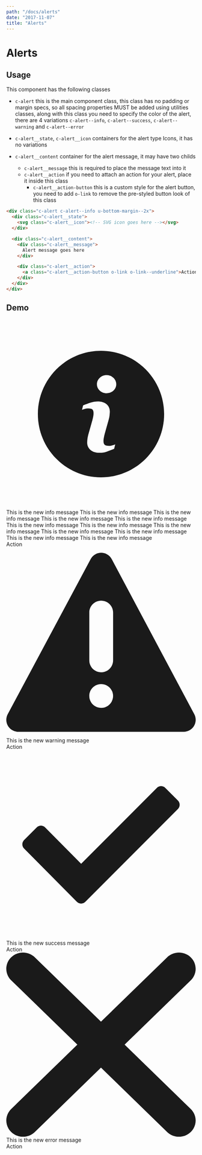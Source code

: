 ```yaml
---
path: "/docs/alerts"
date: "2017-11-07"
title: "Alerts"
---
```

# Alerts

## Usage
This component has the following classes
* `c-alert` this is the main component class, this class has no padding or margin specs, so
all spacing properties MUST be added using utilities classes, along with this class you need to
specify the color of the alert, there are 4 variations `c-alert--info`, `c-alert--success`, `c-alert--warning`
and `c-alert--error`

* `c-alert__state`, `c-alert__icon` containers for the alert type Icons, it has no variations

* `c-alert__content` container for the alert message, it may have two childs
  * `c-alert__message` this is required to place the message text into it
  * `c-alert__action` if you need to attach an action for your alert, place it inside this class
      * `c-alert__action-button` this is a custom style for the alert button, you need to add `o-link`
      to remove the pre-styled button look of this class     

```html
<div class="c-alert c-alert--info u-bottom-margin--2x">
  <div class="c-alert__state">
    <svg class="c-alert__icon"><!-- SVG icon goes here --></svg>
  </div>

  <div class="c-alert__content">
    <div class="c-alert__message">
      Alert message goes here
    </div>

    <div class="c-alert__action">
      <a class="c-alert__action-button o-link o-link--underline">Action</a>
    </div>
  </div>
</div>
```

## Demo
<div class="c-alert c-alert--same-bg c-alert--info u-bottom-margin--2x">
  <div class="c-alert__state">
    <svg class="c-alert__icon" viewBox="0 0 24 24" version="1.1" xmlns="http://www.w3.org/2000/svg" xmlns:xlink="http://www.w3.org/1999/xlink">
    <!-- Generator: Sketch 51.2 (57519) - http://www.bohemiancoding.com/sketch -->
    <title>Icons / Info</title>
    <desc>Created with Sketch.</desc>
    <defs>
    <path d="M11.9996614,4 C7.58196825,4 4,7.58196825 4,11.9996614 C4,16.4173545 7.58196825,20 11.9996614,20 C16.4173545,20 20,16.4173545 20,11.9996614 C20,7.58196825 16.4173545,4 11.9996614,4 Z M13.6650159,16.3983915 C13.2532487,16.5609312 12.9254603,16.6841905 12.679619,16.7695238 C12.434455,16.8548571 12.1493333,16.8975238 11.8249312,16.8975238 C11.3264762,16.8975238 10.9384127,16.775619 10.6620952,16.5324868 C10.3857778,16.2893545 10.2482963,15.9812063 10.2482963,15.6066878 C10.2482963,15.4610794 10.258455,15.3120847 10.2787725,15.160381 C10.2997672,15.0086772 10.3329524,14.8380106 10.378328,14.6463492 L10.8937143,12.8259048 C10.9390899,12.6511746 10.9783704,12.4852487 11.0095238,12.330836 C11.0406772,12.1750688 11.0555767,12.0321693 11.0555767,11.9021376 C11.0555767,11.6705185 11.0074921,11.5079788 10.912,11.4165503 C10.8151534,11.3251217 10.6329735,11.2804233 10.3613968,11.2804233 C10.2286561,11.2804233 10.0918519,11.3000635 9.95166138,11.3413757 C9.8128254,11.3840423 9.69227513,11.4226455 9.59339683,11.4605714 L9.72952381,10.8998095 C10.0667937,10.762328 10.3898413,10.6444868 10.6979894,10.546963 C11.0061376,10.4480847 11.2973545,10.3993228 11.5716402,10.3993228 C12.066709,10.3993228 12.4486772,10.519873 12.717545,10.7582646 C12.9850582,10.9973333 13.1198307,11.3081905 13.1198307,11.6901587 C13.1198307,11.7693968 13.1103492,11.9089101 13.0920635,12.1080212 C13.0737778,12.3078095 13.0392381,12.4899894 12.9891217,12.6572698 L12.4764444,14.4722963 C12.434455,14.6179048 12.3972063,14.7845079 12.3633439,14.9707513 C12.3301587,15.1569947 12.3139048,15.2992169 12.3139048,15.394709 C12.3139048,15.6358095 12.3674074,15.800381 12.4757672,15.887746 C12.5827725,15.9751111 12.7703704,16.0191323 13.0358519,16.0191323 C13.1611429,16.0191323 13.3013333,15.9967831 13.4598095,15.9534392 C13.6169312,15.9100952 13.730709,15.8714921 13.8024974,15.8383069 L13.6650159,16.3983915 Z M13.5742646,9.03128042 C13.3351958,9.25341799 13.0473651,9.36448677 12.7107725,9.36448677 C12.3748571,9.36448677 12.0849947,9.25341799 11.8438942,9.03128042 C11.6041481,8.80914286 11.4829206,8.53892063 11.4829206,8.22332275 C11.4829206,7.90840212 11.6048254,7.63750265 11.8438942,7.41333333 C12.0849947,7.18848677 12.3748571,7.07674074 12.7107725,7.07674074 C13.0473651,7.07674074 13.335873,7.18848677 13.5742646,7.41333333 C13.8133333,7.63750265 13.9332063,7.90840212 13.9332063,8.22332275 C13.9332063,8.53959788 13.8133333,8.80914286 13.5742646,9.03128042 Z" id="path-1"></path>
    </defs>
    <g id="Icons-/-Info" stroke="none" stroke-width="1" fill="none" fill-rule="evenodd">
    <mask id="mask-2" fill="white">
    <use xlink:href="#path-1"></use>
    </mask>
    <use id="Mask" fill="currentColor" fill-rule="nonzero" xlink:href="#path-1"></use>
    </g>
    </svg>
  </div>

  <div class="c-alert__content">
    <div class="c-alert__message">
      This is the new info message This is the new info message This is the new info message This is the new info message This is the new info message This is the new info message This is the new info message This is the new info message This is the new info message This is the new info message This is the new info message This is the new info message
    </div>
    <div class="c-alert__action">
      <a type="button" class="c-alert__action-button o-link o-link--underline">Action</a>
    </div>
  </div>
</div>

<div class="c-alert c-alert--same-bg c-alert--warning u-bottom-margin--2x">
  <div class="c-alert__state">
    <svg
      class="c-alert__icon"
      id="Capa_1"
      version="1.1"
      xmlns="http://www.w3.org/2000/svg"
      xmlns:xlink="http://www.w3.org/1999/xlink"
      x="0px"
      y="0px"
      viewBox="0 0 483.537 483.537"
      style="enable-background:new 0 0 483.537 483.537;"
      xml:space="preserve">
      <path
      fill="currentColor"
      d="M479.963,425.047L269.051,29.854c-5.259-9.88-15.565-16.081-26.782-16.081h-0.03
      c-11.217,0-21.492,6.171-26.782,16.051L3.603,425.016c-5.046,9.485-4.773,20.854,0.699,29.974
      c5.502,9.15,15.413,14.774,26.083,14.774H453.12c10.701,0,20.58-5.594,26.083-14.774
      C484.705,445.84,484.979,434.471,479.963,425.047z M242.239,408.965c-16.781,0-30.399-13.619-30.399-30.399
      c0-16.78,13.619-30.399,30.399-30.399c16.75,0,30.399,13.619,30.399,30.399C272.638,395.346,259.02,408.965,242.239,408.965z
      M272.669,287.854c0,16.811-13.649,30.399-30.399,30.399c-16.781,0-30.399-13.589-30.399-30.399V166.256
      c0-16.781,13.619-30.399,30.399-30.399c16.75,0,30.399,13.619,30.399,30.399V287.854z"/>
    </svg>
  </div>

  <div class="c-alert__content">
    <div class="c-alert__message">This is the new warning message</div>
    <div class="c-alert__action">
      <a type="button" class="c-alert__action-button o-link o-link--underline">Action</a>
    </div>
  </div>
</div>

<div class="c-alert c-alert--same-bg c-alert--success u-bottom-margin--2x">
  <div class="c-alert__state">
    <?xml version="1.0" encoding="utf-8"?> <!-- Generator: IcoMoon.io --> <!DOCTYPE svg PUBLIC "-//W3C//DTD SVG 1.1//EN" "http://www.w3.org/Graphics/SVG/1.1/DTD/svg11.dtd">
    <svg
    class="c-alert__icon"
    viewBox="0 0 512 512"
    xmlns="http://www.w3.org/2000/svg"
    xmlns:xlink="http://www.w3.org/1999/xlink"
    fill="#000000">
    <path fill="currentColor" d="M 463.968,136.496l-34.144-34.144c-6.304-6.288-16.48-6.288-22.768,0.00L 202.336,307.072 L 104.96,208.992c-6.288-6.288-16.464-6.288-22.768,0.00l-34.144,34.144c-6.288,6.304-6.288,16.48,0.00,22.768l 142.784,143.744 c 6.288,6.288, 16.48,6.288, 22.768,0.00L 463.968,159.264C 470.256,152.992, 470.256,142.784, 463.968,136.496z" ></path></svg>
  </div>

  <div class="c-alert__content">
    <div class="c-alert__message">This is the new success message</div>
    <div class="c-alert__action">
      <a type="button" class="c-alert__action-button o-link o-link--underline">Action</a>
    </div>
  </div>
</div>

<div class="c-alert c-alert--same-bg c-alert--error u-bottom-margin--2x">
  <div class="c-alert__state">
    <svg
    class="c-alert__icon"
    xmlns="http://www.w3.org/2000/svg"
    xmlns:xlink="http://www.w3.org/1999/xlink"
    preserveAspectRatio="xMidYMid"
    viewBox="0 0 11 10.688">
    <path fill="currentColor" d="M10.714,1.608 L6.871,5.338 L10.714,9.068 L10.714,9.068 C10.889,9.239 10.998,9.474 10.998,9.734 C10.998,10.255 10.563,10.677 10.028,10.677 C9.759,10.677 9.517,10.571 9.341,10.401 L9.341,10.401 L5.499,6.670 L1.657,10.401 L1.657,10.401 C1.481,10.571 1.238,10.677 0.970,10.677 C0.434,10.677 0.000,10.255 0.000,9.734 C0.000,9.474 0.109,9.239 0.284,9.068 L0.284,9.068 L4.127,5.338 L0.284,1.608 L0.284,1.608 C0.109,1.438 0.000,1.202 0.000,0.942 C0.000,0.422 0.434,0.000 0.970,0.000 C1.238,0.000 1.481,0.106 1.657,0.276 L1.657,0.276 L5.499,4.006 L9.341,0.276 L9.341,0.276 C9.517,0.106 9.759,0.000 10.028,0.000 C10.563,0.000 10.998,0.422 10.998,0.942 C10.998,1.202 10.889,1.438 10.714,1.608 L10.714,1.608 Z" />
    </svg>
  </div>

  <div class="c-alert__content">
    <div class="c-alert__message">This is the new error message</div>
    <div class="c-alert__action">
      <a type="button" class="c-alert__action-button o-link o-link--underline">Action</a>
    </div>
  </div>
</div>
